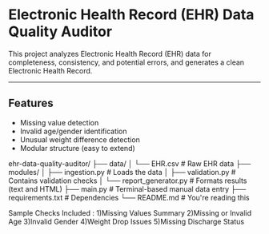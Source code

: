 # Electronic Health Record (EHR) Data Quality Auditor

This project analyzes Electronic Health Record (EHR) data for completeness, consistency, and potential errors, and generates a clean Electronic Health Record.

---

## Features

- Missing value detection
- Invalid age/gender identification
- Unusual weight difference detection
- Modular structure (easy to extend)


ehr-data-quality-auditor/
├── data/
│ └── EHR.csv # Raw EHR data
├── modules/
│ ├── ingestion.py # Loads the data
│ ├── validation.py # Contains validation checks
│ └── report_generator.py # Formats results (text and HTML)
├── main.py # Terminal-based manual data entry
├── requirements.txt # Dependencies
└── README.md # You're reading this

Sample Checks Included :
1)Missing Values Summary
2)Missing or Invalid Age
3)Invalid Gender
4)Weight Drop Issues
5)Missing Discharge Status

